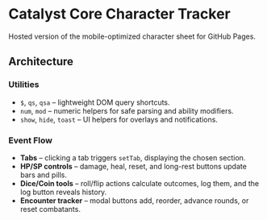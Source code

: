 # Catalyst Core Character Tracker

Hosted version of the mobile-optimized character sheet for GitHub Pages.

## Architecture

### Utilities
- `$`, `qs`, `qsa` – lightweight DOM query shortcuts.
- `num`, `mod` – numeric helpers for safe parsing and ability modifiers.
- `show`, `hide`, `toast` – UI helpers for overlays and notifications.

### Event Flow
- **Tabs** – clicking a tab triggers `setTab`, displaying the chosen section.
- **HP/SP controls** – damage, heal, reset, and long-rest buttons update bars and pills.
- **Dice/Coin tools** – roll/flip actions calculate outcomes, log them, and the log button reveals history.
- **Encounter tracker** – modal buttons add, reorder, advance rounds, or reset combatants.